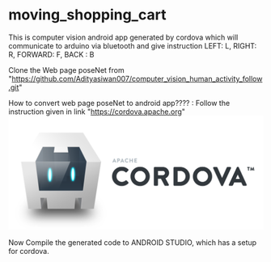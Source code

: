 # moving_shopping_cart
This is computer vision android app generated by cordova which will communicate to arduino via bluetooth and give instruction LEFT: L, RIGHT: R, FORWARD: F, BACK : B



Clone the Web page poseNet from "https://github.com/Adityasiwan007/computer_vision_human_activity_follow.git"


How to convert web page poseNet to android app????
:  Follow the instruction given in link "https://cordova.apache.org"
   <img src="demo/2.png" width="980"> 



Now Compile the generated code to ANDROID STUDIO, which has a setup for cordova.
  
